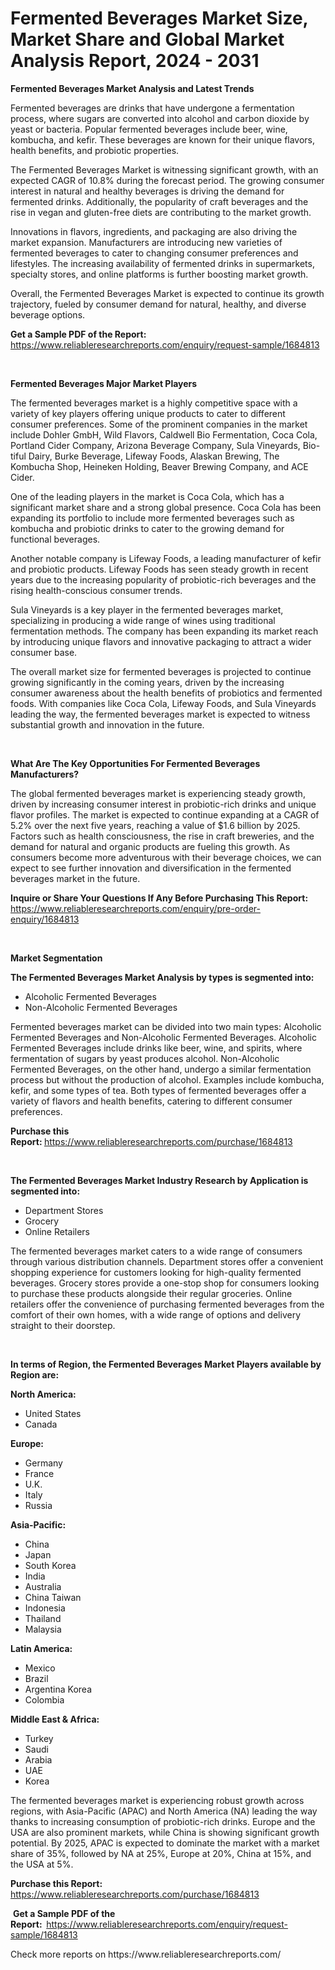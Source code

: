 <p><h1>Fermented Beverages Market Size, Market Share and Global Market Analysis Report, 2024 - 2031</h1></p><p><strong>Fermented Beverages Market Analysis and Latest Trends</strong></p>
<p><p>Fermented beverages are drinks that have undergone a fermentation process, where sugars are converted into alcohol and carbon dioxide by yeast or bacteria. Popular fermented beverages include beer, wine, kombucha, and kefir. These beverages are known for their unique flavors, health benefits, and probiotic properties.</p><p>The Fermented Beverages Market is witnessing significant growth, with an expected CAGR of 10.8% during the forecast period. The growing consumer interest in natural and healthy beverages is driving the demand for fermented drinks. Additionally, the popularity of craft beverages and the rise in vegan and gluten-free diets are contributing to the market growth.</p><p>Innovations in flavors, ingredients, and packaging are also driving the market expansion. Manufacturers are introducing new varieties of fermented beverages to cater to changing consumer preferences and lifestyles. The increasing availability of fermented drinks in supermarkets, specialty stores, and online platforms is further boosting market growth.</p><p>Overall, the Fermented Beverages Market is expected to continue its growth trajectory, fueled by consumer demand for natural, healthy, and diverse beverage options.</p></p>
<p><strong>Get a Sample PDF of the Report:&nbsp;</strong> <a href="https://www.reliableresearchreports.com/enquiry/request-sample/1684813">https://www.reliableresearchreports.com/enquiry/request-sample/1684813</a></p>
<p>&nbsp;</p>
<p><strong>Fermented Beverages Major Market Players</strong></p>
<p><p>The fermented beverages market is a highly competitive space with a variety of key players offering unique products to cater to different consumer preferences. Some of the prominent companies in the market include Dohler GmbH, Wild Flavors, Caldwell Bio Fermentation, Coca Cola, Portland Cider Company, Arizona Beverage Company, Sula Vineyards, Bio-tiful Dairy, Burke Beverage, Lifeway Foods, Alaskan Brewing, The Kombucha Shop, Heineken Holding, Beaver Brewing Company, and ACE Cider.</p><p>One of the leading players in the market is Coca Cola, which has a significant market share and a strong global presence. Coca Cola has been expanding its portfolio to include more fermented beverages such as kombucha and probiotic drinks to cater to the growing demand for functional beverages.</p><p>Another notable company is Lifeway Foods, a leading manufacturer of kefir and probiotic products. Lifeway Foods has seen steady growth in recent years due to the increasing popularity of probiotic-rich beverages and the rising health-conscious consumer trends.</p><p>Sula Vineyards is a key player in the fermented beverages market, specializing in producing a wide range of wines using traditional fermentation methods. The company has been expanding its market reach by introducing unique flavors and innovative packaging to attract a wider consumer base.</p><p>The overall market size for fermented beverages is projected to continue growing significantly in the coming years, driven by the increasing consumer awareness about the health benefits of probiotics and fermented foods. With companies like Coca Cola, Lifeway Foods, and Sula Vineyards leading the way, the fermented beverages market is expected to witness substantial growth and innovation in the future.</p></p>
<p>&nbsp;</p>
<p><strong>What Are The Key Opportunities For Fermented Beverages Manufacturers?</strong></p>
<p><p>The global fermented beverages market is experiencing steady growth, driven by increasing consumer interest in probiotic-rich drinks and unique flavor profiles. The market is expected to continue expanding at a CAGR of 5.2% over the next five years, reaching a value of $1.6 billion by 2025. Factors such as health consciousness, the rise in craft breweries, and the demand for natural and organic products are fueling this growth. As consumers become more adventurous with their beverage choices, we can expect to see further innovation and diversification in the fermented beverages market in the future.</p></p>
<p><strong>Inquire or Share Your Questions If Any Before Purchasing This Report:</strong> <a href="https://www.reliableresearchreports.com/enquiry/pre-order-enquiry/1684813">https://www.reliableresearchreports.com/enquiry/pre-order-enquiry/1684813</a></p>
<p>&nbsp;</p>
<p><strong>Market Segmentation</strong></p>
<p><strong>The Fermented Beverages Market Analysis by types is segmented into:</strong></p>
<p><ul><li>Alcoholic Fermented Beverages</li><li>Non-Alcoholic Fermented Beverages</li></ul></p>
<p><p>Fermented beverages market can be divided into two main types: Alcoholic Fermented Beverages and Non-Alcoholic Fermented Beverages. Alcoholic Fermented Beverages include drinks like beer, wine, and spirits, where fermentation of sugars by yeast produces alcohol. Non-Alcoholic Fermented Beverages, on the other hand, undergo a similar fermentation process but without the production of alcohol. Examples include kombucha, kefir, and some types of tea. Both types of fermented beverages offer a variety of flavors and health benefits, catering to different consumer preferences.</p></p>
<p><strong>Purchase this Report:&nbsp;</strong><a href="https://www.reliableresearchreports.com/purchase/1684813">https://www.reliableresearchreports.com/purchase/1684813</a></p>
<p>&nbsp;</p>
<p><strong>The Fermented Beverages Market Industry Research by Application is segmented into:</strong></p>
<p><ul><li>Department Stores</li><li>Grocery</li><li>Online Retailers</li></ul></p>
<p><p>The fermented beverages market caters to a wide range of consumers through various distribution channels. Department stores offer a convenient shopping experience for customers looking for high-quality fermented beverages. Grocery stores provide a one-stop shop for consumers looking to purchase these products alongside their regular groceries. Online retailers offer the convenience of purchasing fermented beverages from the comfort of their own homes, with a wide range of options and delivery straight to their doorstep.</p></p>
<p>&nbsp;</p>
<p><strong>In terms of Region, the Fermented Beverages Market Players available by Region are:</strong></p>
<p>
    <p> <strong> North America: </strong>
        <ul>
            <li>United States</li>
            <li>Canada</li>
        </ul>
        </p> 
    <p> <strong> Europe: </strong>
        <ul>
            <li>Germany</li>
            <li>France</li>
            <li>U.K.</li>
            <li>Italy</li>
            <li>Russia</li>
        </ul>
        </p> 
    <p> <strong> Asia-Pacific: </strong>
        <ul>
            <li>China</li>
            <li>Japan</li>
            <li>South Korea</li>
            <li>India</li>
            <li>Australia</li>
            <li>China Taiwan</li>
            <li>Indonesia</li>
            <li>Thailand</li>
            <li>Malaysia</li>
        </ul>
        </p> 
    <p> <strong> Latin America: </strong>
        <ul>
            <li>Mexico</li>
            <li>Brazil</li>
            <li>Argentina Korea</li>
            <li>Colombia</li>
        </ul>
        </p> 
    <p> <strong> Middle East & Africa: </strong>
        <ul>
            <li>Turkey</li>
            <li>Saudi</li>
            <li>Arabia</li>
            <li>UAE</li>
            <li>Korea</li>
        </ul>
    </p>
    </p>
<p><p>The fermented beverages market is experiencing robust growth across regions, with Asia-Pacific (APAC) and North America (NA) leading the way thanks to increasing consumption of probiotic-rich drinks. Europe and the USA are also prominent markets, while China is showing significant growth potential. By 2025, APAC is expected to dominate the market with a market share of 35%, followed by NA at 25%, Europe at 20%, China at 15%, and the USA at 5%.</p></p>
<p><strong>Purchase this Report: </strong><a href="https://www.reliableresearchreports.com/purchase/1684813">https://www.reliableresearchreports.com/purchase/1684813</a></p>
<p>&nbsp;<strong>Get a Sample PDF of the Report:&nbsp;&nbsp;</strong><a href="https://www.reliableresearchreports.com/enquiry/request-sample/1684813">https://www.reliableresearchreports.com/enquiry/request-sample/1684813</a></p>
<p><strong></strong></p>
<p>Check more reports on https://www.reliableresearchreports.com/</p>